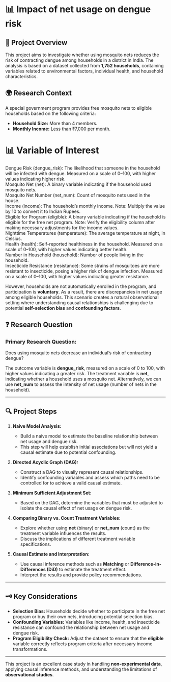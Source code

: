 # 📊 **Impact of net usage on dengue risk**
<div class="project-section">

## 📝 **Project Overview**
This project aims to investigate whether using mosquito nets reduces the risk of contracting dengue among households in a district in India. The analysis is based on a dataset collected from **1,752 households**, containing variables related to environmental factors, individual health, and household characteristics.
## 🌍 **Research Context**
A special government program provides free mosquito nets to eligible households based on the following criteria:

- **Household Size:** More than 4 members.
- **Monthly Income:** Less than ₹7,000 per month.
  
# 📊 **Variable of Interest**
<div class="variable-list">
  <div class="variable-item">
    <span class="variable-title">Dengue Risk (dengue_risk):</span>  
    The likelihood that someone in the household will be infected with dengue. Measured on a scale of 0–100, with higher values indicating higher risk.
  </div>

  <div class="variable-item">
    <span class="variable-title">Mosquito Net (net):</span>
    A binary variable indicating if the household used mosquito nets.
  </div>

  <div class="variable-item">
    <span class="variable-title">Mosquito Net Number (net_num):</span>
    Count of mosquito nets used in the house.
  </div>

  <div class="variable-item">
    <span class="variable-title">Income (income):</span>
    The household’s monthly income.  
    <span class="note">Note: Multiply the value by 10 to convert it to Indian Rupees.</span>
  </div>

  <div class="variable-item">
    <span class="variable-title">Eligible for Program (eligible):</span>  
    A binary variable indicating if the household is eligible for the free net program.  
    <span class="note">Note: Verify the eligibility column after making necessary adjustments for the income values.</span>
  </div>

  <div class="variable-item">
    <span class="variable-title">Nighttime Temperatures (temperature):</span>  
    The average temperature at night, in Celsius.
  </div>

  <div class="variable-item">
    <span class="variable-title">Health (health):</span>  
    Self-reported healthiness in the household. Measured on a scale of 0–100, with higher values indicating better health.
  </div>

  <div class="variable-item">
    <span class="variable-title">Number in Household (household):</span>  
    Number of people living in the household.
  </div>

  <div class="variable-item">
    <span class="variable-title">Insecticide Resistance (resistance):</span>  
    Some strains of mosquitoes are more resistant to insecticide, posing a higher risk of dengue infection. Measured on a scale of 0–100, with higher values indicating greater resistance.
  </div>
</div>


However, households are not automatically enrolled in the program, and participation is **voluntary**. As a result, there are discrepancies in net usage among eligible households. This scenario creates a natural observational setting where understanding causal relationships is challenging due to potential **self-selection bias** and **confounding factors**.

## ❓ **Research Question**
### **Primary Research Question:**  
Does using mosquito nets decrease an individual’s risk of contracting dengue?

The outcome variable is **dengue_risk**, measured on a scale of 0 to 100, with higher values indicating a greater risk. The treatment variable is **net**, indicating whether a household uses a mosquito net. Alternatively, we can use **net_num** to assess the intensity of net usage (number of nets in the household).

---

## 🔍 **Project Steps**
1. **Naive Model Analysis:**
    - Build a naive model to estimate the baseline relationship between net usage and dengue risk.
    - This step will help establish initial associations but will not yield a causal estimate due to potential confounding.
    
2. **Directed Acyclic Graph (DAG):**
    - Construct a DAG to visually represent causal relationships.
    - Identify confounding variables and assess which paths need to be controlled for to achieve a valid causal estimate.

3. **Minimum Sufficient Adjustment Set:**
    - Based on the DAG, determine the variables that must be adjusted to isolate the causal effect of net usage on dengue risk.

4. **Comparing Binary vs. Count Treatment Variables:**
    - Explore whether using **net** (binary) or **net_num** (count) as the treatment variable influences the results.
    - Discuss the implications of different treatment variable specifications.

5. **Causal Estimate and Interpretation:**
    - Use causal inference methods such as **Matching** or **Difference-in-Differences (DiD)** to estimate the treatment effect.
    - Interpret the results and provide policy recommendations.

---

## 🗝️ **Key Considerations**
- **Selection Bias:** Households decide whether to participate in the free net program or buy their own nets, introducing potential selection bias.
- **Confounding Variables:** Variables like income, health, and insecticide resistance can confound the relationship between net usage and dengue risk.
- **Program Eligibility Check:** Adjust the dataset to ensure that the **eligible** variable correctly reflects program criteria after necessary income transformations.

---

This project is an excellent case study in handling **non-experimental data**, applying causal inference methods, and understanding the limitations of **observational studies**.

</div>

